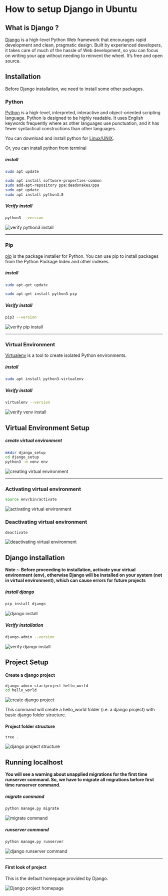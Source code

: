 # How to setup Django in Ubuntu

## What is Django ?

[Django](https://www.djangoproject.com/ "Django official site") is a high-level Python Web framework that encourages rapid development and clean, pragmatic design. Built by experienced developers, it takes care of much of the hassle of Web development, so you can focus on writing your app without needing to reinvent the wheel. It’s free and open source.

## Installation

Before Django installation, we need to install some other packages.

### Python

[Python](https://www.python.org/ "Python official site") is a high-level, interpreted, interactive and object-oriented scripting language. Python is designed to be highly readable. It uses English keywords frequently where as other languages use punctuation, and it has fewer syntactical constructions than other languages.

You can download and install python for [Linux/UNIX](https://www.python.org/downloads/source/ "Download python for Linux/UNIX").

Or, you can install python from terminal

##### install

```bash
sudo apt update
```

```bash
sudo apt install software-properties-common
sudo add-apt-repository ppa:deadsnakes/ppa
sudo apt update
sudo apt install python3.8
```

##### Verify install

```bash
python3 --version
```

![verify python3 install](./images/1.png)

---

### Pip

[pip](https://pypi.org/project/pip/ "pip") is the package installer for Python. You can use pip to install packages from the Python Package Index and other indexes.

##### install

```bash
sudo apt-get update
```

```bash
sudo apt-get install python3-pip
```

##### Verify install

```bash
pip3 --version
```

![verify pip install](./images/2.png)

---

### Virtual Environment

[Virtualenv](https://virtualenv.pypa.io/en/latest/#:~:text=virtualenv%20is%20a%20tool%20to,library%20under%20the%20venv%20module. "virtualenv") is a tool to create isolated Python environments.

##### install

```bash
sudo apt install python3-virtualenv
```

##### Verify install

```bash
virtualenv --version
```

![verify venv install](./images/3.png)

## Virtual Environment Setup

##### create virtual environment

```bash
mkdir django_setup
cd django_setup
python3 -m venv env
```

![creating virtual environment](./images/4.png)

---

### Activating virtual environment

```bash
source env/bin/activate
```

![activating virtual environment](./images/5.png)

### Deactivating virtual environment

```bash
deactivate
```

![deactivating virtual environment](./images/6.png)

## Django installation

**Note :- Before proceeding to installation, activate your virtual environment (env), otherwise Django will be installed on your system (not in virtual environment), which can cause errors for future projects**

##### install django

```bash
pip install django
```

![django install](./images/7.png)

##### Verify installation

```bash
django-admin --version
```

![verify django install](./images/8.png)

## Project Setup

#### Create a django project

```bash
django-admin startproject hello_world
cd hello_world
```

![create django project](./images/9.png)

This command will create a hello_world folder (i.e. a django project) with basic django folder structure.

#### Project folder structure

```bash
tree .
```

![django project structure](./images/10.png)

## Running localhost

**You will see a warning about unapplied migrations for the first time runserver command. So, we have to migrate all migrations before first time runserver command.**

##### migrate command

```bash
python manage.py migrate
```

![migrate command](./images/11.png)

##### runserver command

```bash
python manage.py runserver
```

![django runserver command](./images/12.png)

---

#### First look of project

This is the default homepage provided by Django.

![Django project homepage](./images/13.png)
